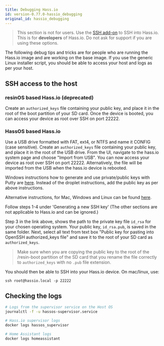 ```yaml
---
title: Debugging Hass.io
id: version-0.77.0-hassio_debugging
original_id: hassio_debugging
---
```


> This section is not for users. Use the [SSH add-on] to SSH into Hass.io. This is for <b>developers</b> of Hass.io. Do not ask for support if you are using these options.

[SSH add-on]: https://www.home-assistant.io/addons/ssh/

The following debug tips and tricks are for people who are running the Hass.io image and are working on the base image. If you use the generic Linux installer script, you should be able to access your host and logs as per your host.

## SSH access to the host

### resinOS based Hass.io (deprecated)
Create an `authorized_keys` file containing your public key, and place it in the root of the boot partition of your SD card. Once the device is booted, you can access your device as root over SSH on port 22222.

### HassOS based Hass.io
Use a USB drive formatted with FAT, ext4, or NTFS and name it CONFIG (case sensitive). Create an `authorized_keys` file containing your public key, and place it in the root of the USB drive. From the UI, navigate to the hass.io system page and choose "Import from USB". You can now access your device as root over SSH on port 22222. Alternatively, the file will be imported from the USB when the hass.io device is rebooted.

Windows instructions how to generate and use private/public keys with Putty are [here][windows-keys]. Instead of the droplet instructions, add the public key as per above instructions.

Alternative instructions, for Mac, Windows and Linux can be found [here](https://help.github.com/articles/generating-a-new-ssh-key-and-adding-it-to-the-ssh-agent/#platform-mac).

Follow steps 1-4 under 'Generating a new SSH key' (The other sections are not applicable to Hass.io and can be ignored.)

Step 3 in the link above, shows the path to the private key file `id_rsa` for your chosen operating system. Your public key, `id_rsa.pub`, is saved in the same folder. Next, select all text from text box "Public key for pasting into OpenSSH authorized_keys file" and save it to the root of your SD card as `authorized_keys`.

> Make sure when you are copying the public key to the root of the /resin-boot partition of the SD card that you rename the file correctly to `authorized_keys` with no `.pub` file extension.

You should then be able to SSH into your Hass.io device. On mac/linux, use:
```
ssh root@hassio.local -p 22222
```

## Checking the logs

```bash
# Logs from the supervisor service on the Host OS
journalctl -f -u hassos-supervisor.service

# Hass.io supervisor logs
docker logs hassos_supervisor

# Home Assistant logs
docker logs homeassistant
```

[windows-keys]: https://www.digitalocean.com/community/tutorials/how-to-use-ssh-keys-with-putty-on-digitalocean-droplets-windows-users

